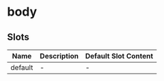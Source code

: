 # body

## Slots

<!-- @vuese:body:slots:start -->
|Name|Description|Default Slot Content|
|---|---|---|
|default|-|-|

<!-- @vuese:body:slots:end -->


